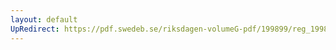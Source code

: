 ```yaml
---
layout: default
UpRedirect: https://pdf.swedeb.se/riksdagen-volumeG-pdf/199899/reg_199899/reg_199899_0043.pdf
---
```

